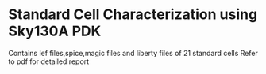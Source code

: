 # Standard Cell Characterization using Sky130A PDK
Contains lef files,spice,magic files and liberty files of 21 standard cells
Refer to pdf for detailed report
